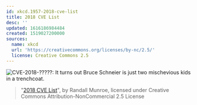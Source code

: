 ```yaml
---
id: xkcd.1957-2018-cve-list
title: 2018 CVE List
desc: ''
updated: 1616186984484
created: 1519027200000
sources:
  name: xkcd
  url: 'https://creativecommons.org/licenses/by-nc/2.5/'
  license: Creative Commons 2.5
---
```

![CVE-2018-?????: It turns out Bruce Schneier is just two mischevious kids in a trenchcoat.](https://imgs.xkcd.com/comics/2018_cve_list.png)
> "[2018 CVE List](https://xkcd.com/1957/)", by Randall Munroe, licensed under Creative Commons Attribution-NonCommercial 2.5 License
